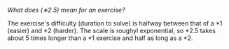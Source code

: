 _What does (∗2.5) mean for an exercise?_

The exercise's difficulty (duration to solve) is halfway between that of a *1 (easier) and *2 (harder). The scale is roughyl exponential, so  *2.5 takes about 5 times longer than a *1 exercise and half as long as a *2.


